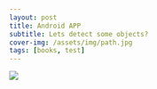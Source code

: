 ```yaml
---
layout: post
title: Android APP
subtitle: Lets detect some objects?
cover-img: /assets/img/path.jpg
tags: [books, test]
---
```


![](https://github.com/danielfurlan/detobjApp/blob/master/ezgif.com-gif-maker.gif)
